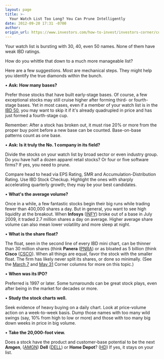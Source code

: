```yaml
---
layout: page
title: >-
  Your Watch List Too Long? You Can Prune Intelligently
date: 2012-09-20 17:31 -0700
author:
origin_url: https://www.investors.com/how-to-invest/investors-corner/concentrate-on-best-companies-and-stock-charts-in-your-list/
---
```


Your watch list is bursting with 30, 40, even 50 names. None of them have weak IBD ratings.

How do you whittle that down to a much more manageable list?

Here are a few suggestions. Most are mechanical steps. They might help you identify the true diamonds within the bunch.

• **Ask: How many bases?**

Prefer those stocks that have built early-stage bases. Of course, a few exceptional stocks may still cruise higher after forming third- or fourth-stage bases. Yet in most cases, even if a member of your watch list is in the [IBD 50](http://research.investors.com/screen-center/?start=ibd), you may want to skip it if it's already quadrupled in price and has just formed a fourth-stage cup.

Remember: After a stock has broken out, it must rise 20% or more from the proper buy point before a new base can be counted. Base-on-base patterns count as one base.

• **Ask: Is it truly the No. 1 company in its field?**

Divide the stocks on your watch list by broad sector or even industry group. Do you have half a dozen apparel retail stocks? Or four or five software firms? If yes, you need to prune.

Compare head to head via EPS Rating, SMR and Accumulation-Distribution Rating. Use IBD Stock Checkup. Highlight the ones with sharply accelerating quarterly growth; they may be your best candidates.

• **What's the average volume?**

Once in a while, a few fantastic stocks begin their big runs while trading fewer than 400,000 shares a day. But in general, you want to see high liquidity at the breakout. When **Infosys** ([INFY](https://research.investors.com/quote.aspx?symbol=INFY)) broke out of a base in July 2009, it traded 2.7 million shares a day on average. Higher average share volume can also mean lower volatility and more sleep at night.

• **What is the share float?**

The float, seen in the second line of every IBD mini chart, can be thinner than 30 million shares (think **Panera** ([PNRA](https://research.investors.com/quote.aspx?symbol=PNRA)) or as bloated as 5 billion (think **Cisco** ([CSCO](https://research.investors.com/quote.aspx?symbol=CSCO)). When all things are equal, favor the stock with the smaller float. The firm has likely never split its shares, or done so minimally. (See the [March 7](http://education.investors.com/investors-corner/603350-do-not-shrug-off-a-split.htm) and [May 31](http://education.investors.com/investors-corner/613078-stock-splits-can-signal-a-peak-in-share-prices.htm) Corner columns for more on this topic.)

• **When was its IPO?**

Preferred is 1997 or later. Some turnarounds can be great stock plays, even after being in the market for decades or more.

• **Study the stock charts well.**

Seek evidence of heavy buying on a daily chart. Look at price-volume action on a week-to-week basis. Dump those names with too many wild swings (say, 10% from high to low or more) and those with too many big down weeks in price in big volume.

• **Take the 20,000-foot view.**

Does a stock have the product and customer-base potential to be the next **Amgen**, ([AMGN](https://research.investors.com/quote.aspx?symbol=AMGN)) **Dell** ([DELL](https://research.investors.com/quote.aspx?symbol=DELL)) or **Home Depot**? ([HD](https://research.investors.com/quote.aspx?symbol=HD)) If yes, it stays on your list.
